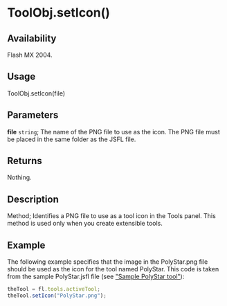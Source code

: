 # ToolObj.setIcon()

## Availability

Flash MX 2004.

## Usage

ToolObj.setIcon(file)

## Parameters

**file** `string`; The name of the PNG file to use as the icon. The PNG file must be placed in the same folder as the JSFL file.

## Returns

Nothing.

## Description

Method; Identifies a PNG file to use as a tool icon in the Tools panel. This method is used only when you create extensible tools.

## Example

The following example specifies that the image in the PolyStar.png file should be used as the icon for the tool named
PolyStar. This code is taken from the sample PolyStar.jsfl file (see ["Sample PolyStar tool"](../Introduction/Sample_implementations.md#sample-polystar-tool)):

```javascript
theTool = fl.tools.activeTool;
theTool.setIcon("PolyStar.png");
```
